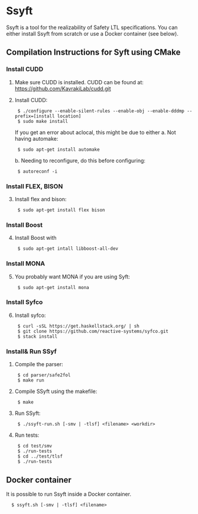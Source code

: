 # Ssyft
Ssyft is a tool for the realizability of Safety LTL specifications.
You can either install Ssyft from scratch or use a Docker container (see below).


## Compilation Instructions for Syft using CMake

### Install CUDD

1. Make sure CUDD is installed. CUDD can be found at: https://github.com/KavrakiLab/cudd.git

2. Install CUDD:

		$ ./configure --enable-silent-rules --enable-obj --enable-dddmp --prefix=[install location]
		$ sudo make install

    If you get an error about aclocal, this might be due to either
    a. Not having automake:

		$ sudo apt-get install automake

    b. Needing to reconfigure, do this before configuring:

		$ autoreconf -i

### Install FLEX, BISON

3. Install flex and bison:
  
		$ sudo apt-get install flex bison

### Install Boost
4. Install Boost with

		$ sudo apt-get intall libboost-all-dev

### Install MONA

5. You probably want MONA if you are using Syft:
    
		$ sudo apt-get install mona

### Install Syfco
6. Install syfco:
	
		$ curl -sSL https://get.haskellstack.org/ | sh
		$ git clone https://github.com/reactive-systems/syfco.git
		$ stack install

### Install& Run SSyf

1. Compile the parser:

		$ cd parser/safe2fol
		$ make run

1. Compile SSyft using the makefile:

   		$ make

2. Run SSyft:

 		$ ./ssyft-run.sh [-smv | -tlsf] <filename> <workdir>	

3. Run tests:

  		$ cd test/smv
 		$ ./run-tests
 		$ cd ../test/tlsf
  		$ ./run-tests


## Docker container
It is possible to run Ssyft inside a Docker container.

      $ ssyft.sh [-smv | -tlsf] <filename>
